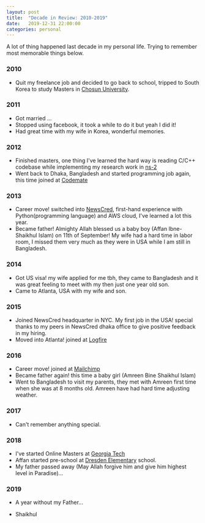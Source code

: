 ```yaml
---
layout: post
title:  "Decade in Review: 2010-2019"
date:   2019-12-31 22:00:00
categories: personal
---
```


A lot of thing happened last decade in my personal life. Trying to remember most memorable things below.

### 2010
* Quit my freelance job and decided to go back to school, tripped to South Korea to study Masters in [Chosun University](https://www3.chosun.ac.kr/eng/index.do).


### 2011
* Got married ...
* Stopped using facebook, it took a while to do it but yeah I did it!
* Had great time with my wife in Korea, wonderful memories.


### 2012
* Finished masters, one thing I've learned the hard way is reading C/C++ codebase while implementing my research work in [ns-2](https://www.isi.edu/nsnam/ns/)
* Went back to Dhaka, Bangladesh and started programming job again, this time joined at [Codemate](https://www.codemate.com/)


### 2013
* Career move! switched into [NewsCred](https://www.newscred.com/), first-hand experience with Python(programming language) and AWS cloud, I've learned a lot this year.
* Became father! Almighty Allah blessed us a baby boy (Affan Ibne-Shaikhul Islam) on 11th of September! My wife had a hard time in labor room, I missed them very much as they were in USA while I am still in Bangladesh.


### 2014
* Got US visa! my wife applied for me tbh, they came to Bangladesh and it was great feeling to meet with my then just one year old son.
* Came to Atlanta, USA with my wife and son.


### 2015
* Joined NewsCred headquarter in NYC. My first job in the USA! special thanks to my peers in NewsCred dhaka office to give positive feedback in my hiring.
* Moved into Atlanta! joined at [Logfire](logfire.com)


### 2016
* Career move! joined at [Mailchimp](mailchimp.com)
* Became father again! this time a baby girl (Amreen Bine Shaikhul Islam)
* Went to Bangladesh to visit my parents, they met with Amreen first time when she was at 8 months old. Amreen have had hard time adjusting weather.


### 2017
* Can't remember anything special.


### 2018
* I've started Online Masters at [Georgia Tech](http://www.omscs.gatech.edu/)
* Affan started pre-school at [Dresden Elementary](http://www.dresdenes.dekalb.k12.ga.us/) school.
* My father passed away (May Allah forgive him and give him highest level in Paradise)...


### 2019
* A year without my Father...


- Shaikhul
